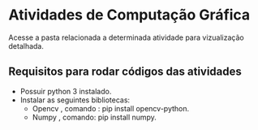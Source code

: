 # Atividades de Computação Gráfica
Acesse a pasta relacionada a determinada atividade para vizualização detalhada. 

## Requisitos para rodar códigos das atividades
- Possuir python 3 instalado.
- Instalar as seguintes bibliotecas:
  - Opencv , comando : pip install opencv-python.
  - Numpy , comando: pip install numpy.
